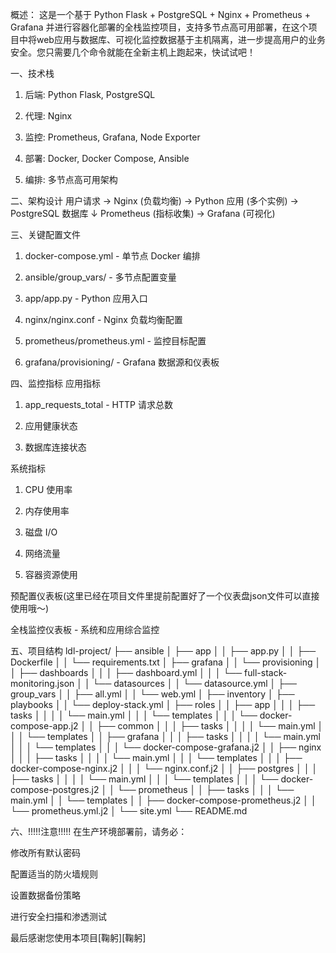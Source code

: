 概述：
这是一个基于 Python Flask + PostgreSQL + Nginx + Prometheus + Grafana 并进行容器化部署的全栈监控项目，支持多节点高可用部署，在这个项目中将web应用与数据库、可视化监控数据基于主机隔离，进一步提高用户的业务安全。您只需要几个命令就能在全新主机上跑起来，快试试吧！

一、技术栈
1. 后端: Python Flask, PostgreSQL

2. 代理: Nginx

3. 监控: Prometheus, Grafana, Node Exporter

4. 部署: Docker, Docker Compose, Ansible

5. 编排: 多节点高可用架构

二、架构设计
用户请求 → Nginx (负载均衡) → Python 应用 (多个实例) → PostgreSQL 数据库
                                      ↓
                            Prometheus (指标收集) → Grafana (可视化)

三、关键配置文件
1. docker-compose.yml - 单节点 Docker 编排

2. ansible/group_vars/ - 多节点配置变量

3. app/app.py - Python 应用入口

4. nginx/nginx.conf - Nginx 负载均衡配置

5. prometheus/prometheus.yml - 监控目标配置

6. grafana/provisioning/ - Grafana 数据源和仪表板

四、监控指标
应用指标
1. app_requests_total - HTTP 请求总数

2. 应用健康状态

3. 数据库连接状态

系统指标
1. CPU 使用率

2. 内存使用率

3. 磁盘 I/O

4. 网络流量

5. 容器资源使用

预配置仪表板(这里已经在项目文件里提前配置好了一个仪表盘json文件可以直接使用哦～)

全栈监控仪表板 - 系统和应用综合监控


五、项目结构
ldl-project/
├── ansible
│   ├── app
│   │   ├── app.py
│   │   ├── Dockerfile
│   │   └── requirements.txt
│   ├── grafana
│   │   └── provisioning
│   │       ├── dashboards
│   │       │   ├── dashboard.yml
│   │       │   └── full-stack-monitoring.json
│   │       └── datasources
│   │           └── datasource.yml
│   ├── group_vars
│   │   ├── all.yml
│   │   └── web.yml
│   ├── inventory
│   ├── playbooks
│   │   └── deploy-stack.yml
│   ├── roles
│   │   ├── app
│   │   │   ├── tasks
│   │   │   │   └── main.yml
│   │   │   └── templates
│   │   │       └── docker-compose-app.j2
│   │   ├── common
│   │   │   ├── tasks
│   │   │   │   └── main.yml
│   │   │   └── templates
│   │   ├── grafana
│   │   │   ├── tasks
│   │   │   │   └── main.yml
│   │   │   └── templates
│   │   │       └── docker-compose-grafana.j2
│   │   ├── nginx
│   │   │   ├── tasks
│   │   │   │   └── main.yml
│   │   │   └── templates
│   │   │       ├── docker-compose-nginx.j2
│   │   │       └── nginx.conf.j2
│   │   ├── postgres
│   │   │   ├── tasks
│   │   │   │   └── main.yml
│   │   │   └── templates
│   │   │       └── docker-compose-postgres.j2
│   │   └── prometheus
│   │       ├── tasks
│   │       │   └── main.yml
│   │       └── templates
│   │           ├── docker-compose-prometheus.j2
│   │           └── prometheus.yml.j2
│   └── site.yml
└── README.md

六、!!!!!注意!!!!!
在生产环境部署前，请务必：

修改所有默认密码

配置适当的防火墙规则

设置数据备份策略

进行安全扫描和渗透测试

最后感谢您使用本项目[鞠躬][鞠躬]

